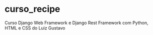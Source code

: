 # curso_recipe
Curso Django Web Framework e Django Rest Framework com Python, HTML e CSS do Luiz Gustavo
